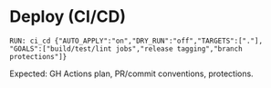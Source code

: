 # Deploy (CI/CD)

```
RUN: ci_cd {"AUTO_APPLY":"on","DRY_RUN":"off","TARGETS":["."],
"GOALS":["build/test/lint jobs","release tagging","branch protections"]}
```

Expected: GH Actions plan, PR/commit conventions, protections.
